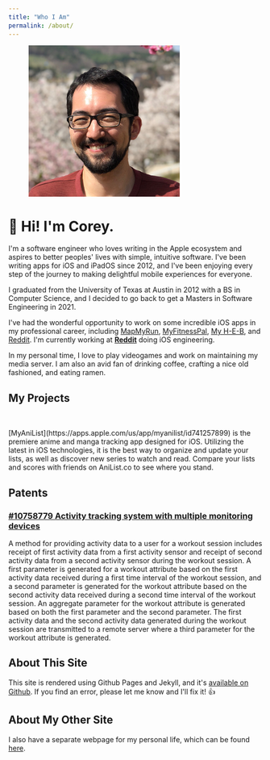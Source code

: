 ```yaml
---
title: "Who I Am"
permalink: /about/
---
```


<figure style="width: 300px" class="align-center">
  <img src="/assets/images/me.png" alt="Hi! I'm me.">
</figure>


# 👋 Hi! I'm Corey.

I'm a software engineer who loves writing in the Apple ecosystem and aspires to better peoples' lives with simple, intuitive software. I've been writing apps for iOS and iPadOS since 2012, and I've been enjoying every step of the journey to making delightful mobile experiences for everyone.

I graduated from the University of Texas at Austin in 2012 with a BS in Computer Science, and I decided to go back to get a Masters in Software Engineering in 2021.

I've had the wonderful opportunity to work on some incredible iOS apps in my professional career, including [MapMyRun](https://apps.apple.com/us/app/map-my-run-by-under-armour/id291890420), [MyFitnessPal](https://apps.apple.com/us/app/myfitnesspal/id341232718), [My H-E-B](https://apps.apple.com/us/app/my-h-e-b/id1477891300), and [Reddit](https://apps.apple.com/us/app/reddit/id1064216828). I'm currently working at [**Reddit**](https://www.reddit.com/) doing iOS engineering.

In my personal time, I love to play videogames and work on maintaining my media server. I am also an avid fan of drinking coffee, crafting a nice old fashioned, and eating ramen.

## My Projects

<figure style="width: 150px" class="align-left">
  <img src="{{ site.url }}{{ site.baseurl }}/assets/images/myanilist.png" alt="">
</figure>  
[MyAniList](https://apps.apple.com/us/app/myanilist/id741257899) is the premiere anime and manga tracking app designed for iOS. Utilizing the latest in iOS technologies, it is the best way to organize and update your lists, as well as discover new series to watch and read. Compare your lists and scores with friends on AniList.co to see where you stand.

## Patents

### [#10758779 Activity tracking system with multiple monitoring devices](http://patft.uspto.gov/netacgi/nph-Parser?Sect1=PTO1&Sect2=HITOFF&d=PALL&p=1&u=%2Fnetahtml%2FPTO%2Fsrchnum.htm&r=1&f=G&l=50&s1=10758779.PN.&OS=PN/10758779&RS=PN/10758779)

A method for providing activity data to a user for a workout session includes receipt of first activity data from a first activity sensor and receipt of second activity data from a second activity sensor during the workout session. A first parameter is generated for a workout attribute based on the first activity data received during a first time interval of the workout session, and a second parameter is generated for the workout attribute based on the second activity data received during a second time interval of the workout session. An aggregate parameter for the workout attribute is generated based on both the first parameter and the second parameter. The first activity data and the second activity data generated during the workout session are transmitted to a remote server where a third parameter for the workout attribute is generated.

## About This Site

This site is rendered using Github Pages and Jekyll, and it's [available on Github](https://github.com/croberts22/croberts22.github.io). If you find an error, please let me know and I'll fix it! 👍

## About My Other Site

I also have a separate webpage for my personal life, which can be found [here](https://coreyroberts.io).
